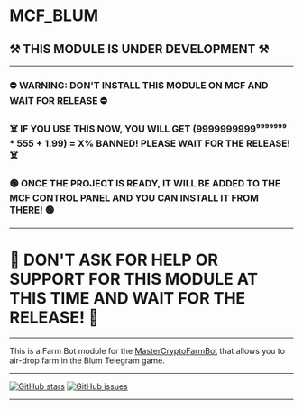 # MCF_BLUM

## ⚒️ THIS MODULE IS UNDER DEVELOPMENT ⚒️

---

### ⛔ WARNING: DON'T INSTALL THIS MODULE ON MCF AND WAIT FOR RELEASE ⛔

### ☠️ IF YOU USE THIS NOW, YOU WILL GET (9999999999⁹⁹⁹⁹⁹⁹⁹ \* 555 + 1.99) = X% BANNED! PLEASE WAIT FOR THE RELEASE! ☠️

### 🟢 ONCE THE PROJECT IS READY, IT WILL BE ADDED TO THE MCF CONTROL PANEL AND YOU CAN INSTALL IT FROM THERE! 🟢

---

# 🔴 DON'T ASK FOR HELP OR SUPPORT FOR THIS MODULE AT THIS TIME AND WAIT FOR THE RELEASE! 🔴

---

This is a Farm Bot module for the [MasterCryptoFarmBot](https://github.com/masterking32/MasterCryptoFarmBot) that allows you to air-drop farm in the Blum Telegram game.

---

[![GitHub stars](https://img.shields.io/github/stars/masterking32/MCF_Blum.svg)](https://github.com/masterking32/MCF_Blum/stargazers)
[![GitHub issues](https://img.shields.io/github/issues/masterking32/MCF_Blum.svg)](https://github.com/masterking32/MCF_Blum/issues)

<hr>
